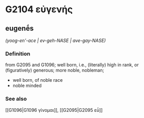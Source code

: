 # G2104 εὐγενής

## eugenḗs

_(yoog-en'-ace | ev-geh-NASE | ave-gay-NASE)_

### Definition

from G2095 and G1096; well born, i.e., (literally) high in rank, or (figuratively) generous; more noble, nobleman; 

- well born, of noble race
- noble minded

### See also

[[G1096|G1096 γίνομαι]], [[G2095|G2095 εὖ]]
